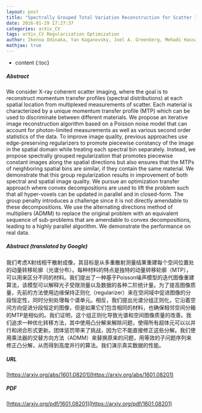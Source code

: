```yaml
---
layout: post
title: "Spectrally Grouped Total Variation Reconstruction for Scatter Imaging Using ADMM"
date: 2016-01-29 17:27:37
categories: arXiv_CV
tags: arXiv_CV Regularization Optimization
author: Ikenna Odinaka, Yan Kaganovsky, Joel A. Greenberg, Mehadi Hassan, David G. Politte, Joseph A. O'Sullivan, Lawrence Carin, David J. Brady
mathjax: true
---
```


* content
{:toc}

##### Abstract
We consider X-ray coherent scatter imaging, where the goal is to reconstruct momentum transfer profiles (spectral distributions) at each spatial location from multiplexed measurements of scatter. Each material is characterized by a unique momentum transfer profile (MTP) which can be used to discriminate between different materials. We propose an iterative image reconstruction algorithm based on a Poisson noise model that can account for photon-limited measurements as well as various second order statistics of the data. To improve image quality, previous approaches use edge-preserving regularizers to promote piecewise constancy of the image in the spatial domain while treating each spectral bin separately. Instead, we propose spectrally grouped regularization that promotes piecewise constant images along the spatial directions but also ensures that the MTPs of neighboring spatial bins are similar, if they contain the same material. We demonstrate that this group regularization results in improvement of both spectral and spatial image quality. We pursue an optimization transfer approach where convex decompositions are used to lift the problem such that all hyper-voxels can be updated in parallel and in closed-form. The group penalty introduces a challenge since it is not directly amendable to these decompositions. We use the alternating directions method of multipliers (ADMM) to replace the original problem with an equivalent sequence of sub-problems that are amendable to convex decompositions, leading to a highly parallel algorithm. We demonstrate the performance on real data.

##### Abstract (translated by Google)
我们考虑X射线相干散射成像，其目标是从多重散射测量结果重建每个空间位置处的动量转移轮廓（光谱分布）。每种材料的特点是独特的动量转移轮廓（MTP），可以用来区分不同的材料。我们提出了一种基于Poisson噪声模型的迭代图像重建算法，该模型可以解释光子受限测量以及数据的各种二阶统计量。为了提高图像质量，先前的方法使用边缘保持正则化（regularizer）来在空间域中促进图像的分段恒定性，同时分别处理每个谱单元。相反，我们提出光谱分组正则化，它沿着空间方向促进分段恒定的图像，但是如果它们包含相同的材料，也确保相邻空间分箱的MTP是相似的。我们证明，这个组正则化导致光谱和空间图像质量的改善。我们追求一种优化转移方法，其中使用凸分解来解除问题，使得所有超体元可以以并行和闭合形式更新。团体惩罚带来了挑战，因为它不能直接修正这些分解。我们使用乘法器的交替方向方法（ADMM）来替换原来的问题，用等效的子问题序列来修正凸分解，从而得到高度并行的算法。我们演示真实数据的性能。

##### URL
[https://arxiv.org/abs/1601.08201](https://arxiv.org/abs/1601.08201)

##### PDF
[https://arxiv.org/pdf/1601.08201](https://arxiv.org/pdf/1601.08201)

